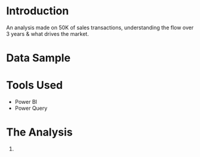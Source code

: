 # Introduction
  An analysis made on 50K of sales transactions, understanding the flow over 3 years & what drives the market.

# Data Sample
  

# Tools Used
  * Power BI
  * Power Query

# The Analysis

  1. 

